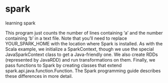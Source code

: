 # spark
learning spark

This program just counts the number of lines containing ‘a’ and the number containing ‘b’ in a text file. Note that you’ll need to replace YOUR_SPARK_HOME with the location where Spark is installed. As with the Scala example, we initialize a SparkContext, though we use the special JavaSparkContext class to get a Java-friendly one. We also create RDDs (represented by JavaRDD) and run transformations on them. Finally, we pass functions to Spark by creating classes that extend spark.api.java.function.Function. The Spark programming guide describes these differences in more detail.
